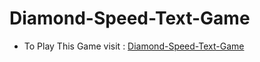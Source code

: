# Diamond-Speed-Text-Game

- To Play This Game visit : [Diamond-Speed-Text-Game](https://ahmed3zzeldeen.github.io/Diamond-Speed-Text-Game/)
